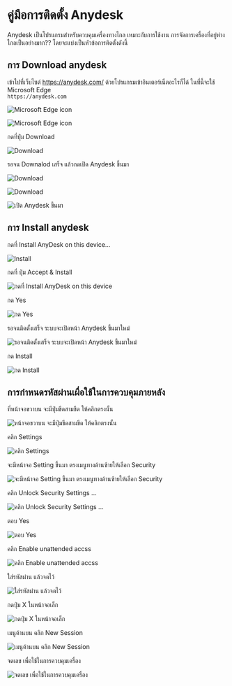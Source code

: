 # คู่มือการติดตั้ง Anydesk  
  Anydesk เป็นโปรแกรมสำหรับควบคุมเครื่องทางไกล เหมาะกับการใช้งาน การจัดการเครื่องที่อยู่ห่างไกลเป็นอย่างมาก?? โดยจะแบ่งเป็นหัวข้อการติดตั้งดังนี้  

## การ Download anydesk

  เข้าไปที่เว็บไซต์ https://anydesk.com/ ด้วยโปรแกรมเข้าอินเตอร์เน็ตอะไรก็ได้ ในที่นี้จะใช้ Microsoft Edge  
  `https://anydesk.com`

![Microsoft Edge icon](image/an_edge1.png)  

![Microsoft Edge icon](image/an_edge2.png)  

  กดที่ปุ่ม Download  

![Download](image/an_download1.png)  

  รอจน Downalod เสร็จ แล้วกดเปิด Anydesk ขึ้นมา  

![Download](image/an_download2.png)  

![Download](image/an_download3.png)  

![เปิด Anydesk ขึ้นมา](image/an_open.png)  

## การ Install anydesk

  กดที่ Install AnyDesk on this device...  

![Install](image/an_install1.png)  

  กดที่ ปุ่ม Accept & Install  

![กดที่ Install AnyDesk on this device](image/an_install2.png)  

  กด Yes  

![กด Yes  ](image/an_install3.png)  

  รอจนติดตั้งเสร็จ ระบบจะเปิดหน้า Anydesk ขึ้นมาใหม่  

![รอจนติดตั้งเสร็จ ระบบจะเปิดหน้า Anydesk ขึ้นมาใหม่  ](image/an_install4.png)  

  กด Install  

![กด Install  ](image/an_install5.png)  

## การกำหนดรหัสผ่านเผื่อใช้ในการควบคุมภายหลัง

  ที่หน้าจอขวาบน จะมีปุ่มขีดสามขีด ให้คลิกตรงนั้น  

![่หน้าจอขวาบน จะมีปุ่มขีดสามขีด ให้คลิกตรงนั้น  ](image/an_setup1.png)  

  คลิก Settings  

![คลิก Settings](image/an_setup2.png)  

  จะมีหน้าจอ Setting ขึ้นมา ตรงเมนูทางด้านซ้ายให้เลือก Security  

![จะมีหน้าจอ Setting ขึ้นมา ตรงเมนูทางด้านซ้ายให้เลือก Security](image/an_setup3.png)  

  คลิก Unlock Security Settings ...  

![คลิก Unlock Security Settings ...](image/an_setup4.png)  

  ตอบ Yes  

![ตอบ Yes](image/an_install3.png)  

  คลิก Enable unattended accss  

![คลิก Enable unattended accss](image/an_setup5.png)  

  ใส่รหัสผ่าน แล้วจดไว้  

![ใส่รหัสผ่าน แล้วจดไว้](image/an_setup6.png)  

  กดปุ่ม X ในหน้าจอเล็ก  

![กดปุ่ม X ในหน้าจอเล็ก](image/an_setup7.png)  

  เมนูด้านบน คลิก New Session  

![เมนูด้านบน คลิก New Session](image/an_setup8.png)  

  จดเลข เพื่อใช้ในการควบคุมเครื่อง  

![จดเลข เพื่อใช้ในการควบคุมเครื่อง](image/an_setup9.png)  
